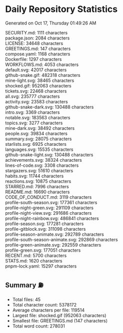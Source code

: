 # Daily Repository Statistics 
Generated on Oct 17, Thursday 01:49:26 AM  

SECURITY.md: 1111 characters  
package.json: 2084 characters  
LICENSE: 34648 characters  
GREETINGS.md: 147 characters  
compose.yaml: 1168 characters  
Dockerfile: 1297 characters  
WORKFLOWS.md: 4053 characters  
default.svg: 42017 characters  
github-snake.gif: 482318 characters  
mine-light.svg: 38465 characters  
shocked.gif: 952063 characters  
tickets.svg: 22468 characters  
all.svg: 235777 characters  
activity.svg: 23583 characters  
github-snake-dark.svg: 130488 characters  
intro.svg: 3369 characters  
notable.svg: 183563 characters  
topics.svg: 3277 characters  
mine-dark.svg: 38492 characters  
people.svg: 39834 characters  
summary.svg: 28075 characters  
starlists.svg: 6925 characters  
languages.svg: 15535 characters  
github-snake-light.svg: 130488 characters  
achievements.svg: 38324 characters  
lines-of-code.svg: 3308 characters  
stargazers.svg: 51610 characters  
habits.svg: 11744 characters  
reactions.svg: 10875 characters  
STARRED.md: 7996 characters  
README.md: 16690 characters  
CODE_OF_CONDUCT.md: 3119 characters  
profile-south-season.svg: 177361 characters  
profile-night-green.svg: 291109 characters  
profile-night-view.svg: 291686 characters  
profile-night-rainbow.svg: 486841 characters  
profile-season.svg: 177281 characters  
profile-gitblock.svg: 311098 characters  
profile-season-animate.svg: 292789 characters  
profile-south-season-animate.svg: 292869 characters  
profile-green-animate.svg: 292559 characters  
profile-green.svg: 177051 characters  
RECENT.md: 5700 characters  
STATS.md: 1620 characters  
pnpm-lock.yaml: 15297 characters  

## Summary ⛽  
- Total files: 45  
- Total character count: 5378172  
- Average characters per file: 119514  
- Largest file: shocked.gif (952063 characters)  
- Smallest file: GREETINGS.md (147 characters)  
- Total word count: 278031  
